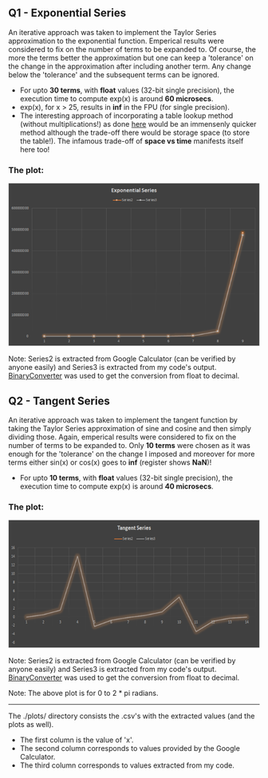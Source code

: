 ## Q1 - Exponential Series
An iterative approach was taken to implement the Taylor Series approximation to the exponential function. Emperical results were considered to fix on the number of terms to be expanded to. Of course, the more the terms better the approximation but one can keep a 'tolerance' on the change in the approximation after including another term. Any change below the 'tolerance' and the subsequent terms can be ignored. 

- For upto **30 terms**, with **float** values (32-bit single precision), the execution time to compute exp(x) is around **60 microsecs**.
- exp(x), for x > 25, results in **inf** in the FPU (for single precision). 
- The interesting approach of incorporating a table lookup method (without multiplications!) as done [here](https://www.quinapalus.com/efunc.html) would be an immensenly quicker method although the trade-off there would be storage space (to store the table!). The infamous trade-off of **space vs time** manifests itself here too! 

### The plot: 

![Exponent series](https://github.com/layman-n-ish/ARM-Aadmi/blob/master/Assignment_2/plots/exp_series.png)

Note: Series2 is extracted from Google Calculator (can be verified by anyone easily) and Series3 is extracted from my code's output. [BinaryConverter](https://www.binaryconvert.com/convert_float.html) was used to get the conversion from float to decimal. 

## Q2 - Tangent Series
An iterative approach was taken to implement the tangent function by taking the Taylor Series approximation of sine and cosine and then simply dividing those. Again, emperical results were considered to fix on the number of terms to be expanded to. Only **10 terms** were chosen as it was enough for the 'tolerance' on the change I imposed and moreover for more terms either sin(x) or cos(x) goes to **inf** (register shows **NaN**)! 

- For upto **10 terms**, with **float** values (32-bit single precision), the execution time to compute exp(x) is around **40 microsecs**.

### The plot: 

![Tangent series](https://github.com/layman-n-ish/ARM-Aadmi/blob/master/Assignment_2/plots/tan_series.png)

Note: Series2 is extracted from Google Calculator (can be verified by anyone easily) and Series3 is extracted from my code's output. [BinaryConverter](https://www.binaryconvert.com/convert_float.html) was used to get the conversion from float to decimal.

Note: The above plot is for 0 to 2 * pi radians. 

***

The ./plots/ directory consists the .csv's with the extracted values (and the plots as well). 
- The first column is the value of 'x'.
- The second column corresponds to values provided by the Google Calculator. 
- The third column corresponds to values extracted from my code. 
